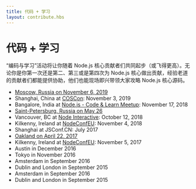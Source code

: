 ```yaml
---
title: 代码 + 学习
layout: contribute.hbs
---
```


# 代码 + 学习

“编码与学习”活动将让你随着 Node.js 核心贡献者们共同起步（或飞得更高）。无论你是你第一次还是第二、第三或是第四次为 Node.js 核心做出贡献，经验老道的贡献者们都能提供协助，他们也能现场即兴带领大家攻略 Node.js 核心源码。

* [Moscow, Russia on November 6, 2019](https://medium.com/piterjs/announcement-node-js-code-learn-in-moscow-fd997241c77)
* Shanghai, China at [COSCon](https://bagevent.com/event/5744455): November 3, 2019
* Bangalore, India at [Node.js - Code & Learn Meetup](https://www.meetup.com/Polyglot-Languages-Runtimes-Java-JVM-nodejs-Swift/events/256057028/): November 17, 2018
* [Saint-Petersburg, Russia on May 26](https://medium.com/piterjs/code-learn-ce20d330530f)
* Vancouver, BC at [Node Interactive](https://events.linuxfoundation.org/events/node-js-interactive-2018/): October 12, 2018
* Kilkenny, Ireland at [NodeConfEU](https://www.nodeconf.eu/): November 4, 2018
* Shanghai at JSConf.CN: July 2017
* [Oakland on April 22, 2017](https://medium.com/the-node-js-collection/code-learn-learn-how-to-contribute-to-node-js-core-8a2dbdf9be45)
* Kilkenny, Ireland at [NodeConfEU](http://www.nodeconf.eu/): November 5, 2017
* Austin in December 2016
* Tokyo in November 2016
* Amsterdam in September 2016
* Dublin and London in September 2015
* Amsterdam in September 2016
* Dublin and London in September 2015

